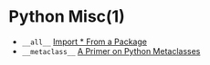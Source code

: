 # Python Misc(1)

* `__all__` [Import * From a Package](https://docs.python.org/2/tutorial/modules.html#importing-from-a-package)
* `__metaclass__` [A Primer on Python Metaclasses](https://jakevdp.github.io/blog/2012/12/01/a-primer-on-python-metaclasses/)
